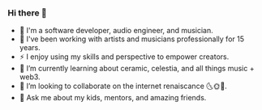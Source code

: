 ### Hi there 👋

- 🎩 I'm a software developer, audio engineer, and musician. 
- 🔭 I've been working with artists and musicians professionally for 15 years. 
- ⚡ I enjoy using my skills and perspective to empower creators.
- 🌱 I’m currently learning about ceramic, celestia, and all things music + web3.
- 👯 I’m looking to collaborate on the internet renaiscance 🌜🌞🌛.
- 💬 Ask me about my kids, mentors, and amazing friends.
